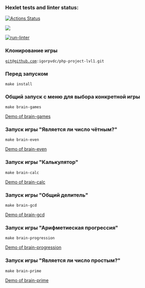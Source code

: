 ### Hexlet tests and linter status:
[![Actions Status](https://github.com/igorpvdc/php-project-lvl1/workflows/hexlet-check/badge.svg)](https://github.com/igorpvdc/php-project-lvl1/actions)

<a href="https://codeclimate.com/github/igorpvdc/php-project-lvl1/maintainability"><img src="https://api.codeclimate.com/v1/badges/e3fa221100adc6d0837d/maintainability" /></a>

[![run-linter](https://github.com/igorpvdc/php-project-lvl1/actions/workflows/run-linter.yml/badge.svg)](https://github.com/igorpvdc/php-project-lvl1/actions/workflows/run-linter.yml)

<h3>Клонирование игры</h3>

<code>git@github.com:igorpvdc/php-project-lvl1.git</code>

<h3>Перед запуском</h3>

<code>make install</code>

<h3>Общий запуск с меню для выбора конкретной игры</h3>

<code>make brain-games</code>

<a href="https://asciinema.org/a/c63BUDtOJIez7TdSdLLGfXGYj">Demo of brain-games</a>

<h3>Запуск игры "Является ли число чётным?"</h3>

<code>make brain-even</code>

<a href="https://asciinema.org/a/yrXe05EiILt2fjxlfu7N6Qinb">Demo of brain-even</a>

<h3>Запуск игры "Калькулятор"</h3>

<code>make brain-calc</code>

<a href="https://asciinema.org/a/fZ9o67yp18sF3NuMHIeWGR7dH">Demo of brain-calc</a>

<h3>Запуск игры "Общий делитель"</h3>

<code>make brain-gcd</code>

<a href="https://asciinema.org/a/O8QyaBObnHO7GGJflLvu4gM9d">Demo of brain-gcd</a>

<h3>Запуск игры "Арифметиеская прогрессия"</h3>

<code>make brain-progression</code>

<a href="https://asciinema.org/a/xCUt1OjwdF9dwobIRUQ08tmZ2">Demo of brain-progression</a>

<h3>Запуск игры "Является ли число простым?"</h3>

<code>make brain-prime</code>

<a href="https://asciinema.org/a/r7yHtc8rAjOaUJFOrImY6d3Id">Demo of brain-prime</a>